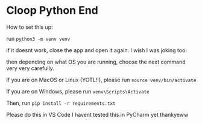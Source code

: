 # Cloop Python End

How to set this up:

run ```python3 -m venv venv```

if it doesnt work, close the app and open it again. I wish I was joking too.

then depending on what OS you are running, choose the next command very very carefully.

If you are on MacOS or Linux (YOTL!!), please run
```source venv/bin/activate```

If you are on Windows, please run ```venv\Scripts\Activate```

Then, run  ```pip install -r requirements.txt```

Please do this in VS Code I havent tested this in PyCharm yet thankyeww